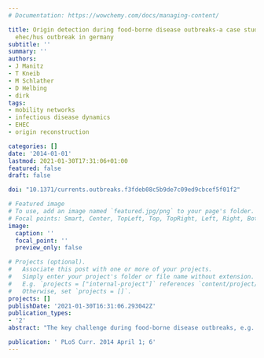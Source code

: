 ```yaml
---
# Documentation: https://wowchemy.com/docs/managing-content/

title: Origin detection during food-borne disease outbreaks-a case study of the 2011
  ehec/hus outbreak in germany
subtitle: ''
summary: ''
authors:
- J Manitz
- T Kneib
- M Schlather
- D Helbing
- dirk
tags:
- mobility networks
- infectious disease dynamics
- EHEC
- origin reconstruction

categories: []
date: '2014-01-01'
lastmod: 2021-01-30T17:31:06+01:00
featured: false
draft: false

doi: "10.1371/currents.outbreaks.f3fdeb08c5b9de7c09ed9cbcef5f01f2"

# Featured image
# To use, add an image named `featured.jpg/png` to your page's folder.
# Focal points: Smart, Center, TopLeft, Top, TopRight, Left, Right, BottomLeft, Bottom, BottomRight.
image:
  caption: ''
  focal_point: ''
  preview_only: false

# Projects (optional).
#   Associate this post with one or more of your projects.
#   Simply enter your project's folder or file name without extension.
#   E.g. `projects = ["internal-project"]` references `content/project/deep-learning/index.md`.
#   Otherwise, set `projects = []`.
projects: []
publishDate: '2021-01-30T16:31:06.293042Z'
publication_types:
- '2'
abstract: "The key challenge during food-borne disease outbreaks, e.g. the 2011 EHEC/HUS outbreak in Germany, is the design of efficient mitigation strategies based on a timely identification of the outbreak's spatial origin. Standard public health procedures typically use case-control studies and tracings along food shipping chains. These methods are time-consuming and suffer from biased data collected slowly in patient interviews. Here we apply a recently developed, network-theoretical method to identify the spatial origin of food-borne disease outbreaks. Thereby, the network captures the transportation routes of contaminated foods. The technique only requires spatial information on case reports regularly collected by public health institutions and a model for the underlying food distribution network. The approach is based on the idea of replacing the conventional geographic distance with an effective distance that is derived from the topological structure of the underlying food distribution network. We show that this approach can efficiently identify most probable epicenters of food-borne disease outbreaks. We assess and discuss the method in the context of the 2011 EHEC epidemic. Based on plausible assumptions on the structure of the national food distribution network, the approach can correctly localize the origin of the 2011 German EHEC/HUS outbreak."

publication: ' PLoS Curr. 2014 April 1; 6'
---
```


